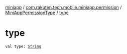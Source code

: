[miniapp](../../index.md) / [com.rakuten.tech.mobile.miniapp.permission](../index.md) / [MiniAppPermissionType](index.md) / [type](./type.md)

# type

`val type: `[`String`](https://kotlinlang.org/api/latest/jvm/stdlib/kotlin/-string/index.html)
